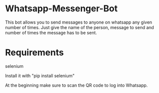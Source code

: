 # Whatsapp-Messenger-Bot
This bot allows you to send messages to anyone on whatsapp any given number of times. Just give the name of the person, message to send and number of times the message has to be sent.

# Requirements
selenium

Install it with "pip install selenium"

At the beginning make sure to scan the QR code to log into Whatsapp.
